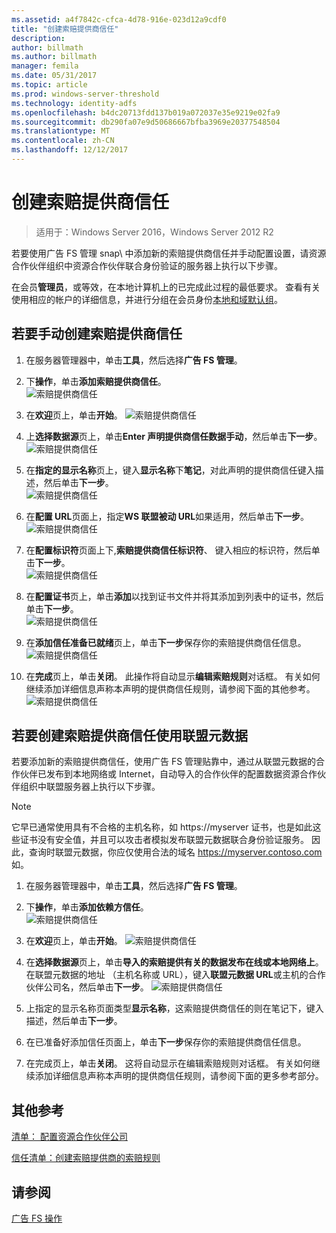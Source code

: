 ```yaml
---
ms.assetid: a4f7842c-cfca-4d78-916e-023d12a9cdf0
title: "创建索赔提供商信任"
description: 
author: billmath
ms.author: billmath
manager: femila
ms.date: 05/31/2017
ms.topic: article
ms.prod: windows-server-threshold
ms.technology: identity-adfs
ms.openlocfilehash: b4dc20713fdd137b019a072037e35e9219e02fa9
ms.sourcegitcommit: db290fa07e9d50686667bfba3969e20377548504
ms.translationtype: MT
ms.contentlocale: zh-CN
ms.lasthandoff: 12/12/2017
---
```

# <a name="create-a-claims-provider-trust"></a>创建索赔提供商信任

>适用于：Windows Server 2016，Windows Server 2012 R2

若要使用广告 FS 管理 snap\ 中添加新的索赔提供商信任并手动配置设置，请资源合作伙伴组织中资源合作伙伴联合身份验证的服务器上执行以下步骤。  
  
在会员**管理员**，或等效，在本地计算机上的已完成此过程的最低要求。  查看有关使用相应的帐户的详细信息，并进行分组在会员身份[本地和域默认组](https://go.microsoft.com/fwlink/?LinkId=83477)。   
  
## <a name="to-create-a-claims-provider-trust-manually"></a>若要手动创建索赔提供商信任  
  
1.  在服务器管理器中，单击**工具**，然后选择**广告 FS 管理**。  
  
2.  下**操作**，单击**添加索赔提供商信任**。  
![索赔提供商信任](media/Create-a-Claims-Provider-Trust/addclaim1.PNG)   
  
3.  在**欢迎**页上，单击**开始**。 
![索赔提供商信任](media/Create-a-Claims-Provider-Trust/addclaim2.PNG)    
  
4.  上**选择数据源**页上，单击**Enter 声明提供商信任数据手动**，然后单击**下一步**。  
![索赔提供商信任](media/Create-a-Claims-Provider-Trust/addclaim3.PNG)     

5.  在**指定的显示名称**页上，键入**显示名称**下**笔记**，对此声明的提供商信任键入描述，然后单击**下一步**。  
![索赔提供商信任](media/Create-a-Claims-Provider-Trust/addclaim4.PNG)     

6.  在**配置 URL**页面上，指定**WS 联盟被动 URL**如果适用，然后单击**下一步**。
![索赔提供商信任](media/Create-a-Claims-Provider-Trust/addclaim5.PNG)     

8. 在**配置标识符**页面上下,**索赔提供商信任标识符**、 键入相应的标识符，然后单击**下一步**。  
![索赔提供商信任](media/Create-a-Claims-Provider-Trust/addclaim6.PNG)    

9. 在**配置证书**页上，单击**添加**以找到证书文件并将其添加到列表中的证书，然后单击**下一步**。  
![索赔提供商信任](media/Create-a-Claims-Provider-Trust/addclaim7.PNG)    

10. 在**添加信任准备已就绪**页上，单击**下一步**保存你的索赔提供商信任信息。  
![索赔提供商信任](media/Create-a-Claims-Provider-Trust/addclaim8.PNG)    

11. 在**完成**页上，单击**关闭**。 此操作将自动显示**编辑索赔规则**对话框。 有关如何继续添加详细信息声称本声明的提供商信任规则，请参阅下面的其他参考。  
![索赔提供商信任](media/Create-a-Claims-Provider-Trust/addclaim9.PNG)

## <a name="to-create-a-claims-provider-trust-using-federation-metadata"></a>若要创建索赔提供商信任使用联盟元数据
若要添加新的索赔提供商信任，使用广告 FS 管理贴靠中，通过从联盟元数据的合作伙伴已发布到本地网络或 Internet，自动导入的合作伙伴的配置数据资源合作伙伴组织中联盟服务器上执行以下步骤。

>[!NOTE]
>它早已通常使用具有不合格的主机名称，如 https://myserver 证书，也是如此这些证书没有安全值，并且可以攻击者模拟发布联盟元数据联合身份验证服务。 因此，查询时联盟元数据，你应仅使用合法的域名 https://myserver.contoso.com 如。

1.  在服务器管理器中，单击**工具**，然后选择**广告 FS 管理**。  
  
2.  下**操作**，单击**添加依赖方信任**。  
![索赔提供商信任](media/Create-a-Claims-Provider-Trust/addclaim1.PNG)   
  
3.  在**欢迎**页上，单击**开始**。 
![索赔提供商信任](media/Create-a-Claims-Provider-Trust/addclaim2.PNG)    
  
4.  在**选择数据源**页上，单击**导入的索赔提供有关的数据发布在线或本地网络上**。 在联盟元数据的地址 （主机名称或 URL），键入**联盟元数据 URL**或主机的合作伙伴公司名，然后单击**下一步**。
![索赔提供商信任](media/Create-a-Claims-Provider-Trust/addclaim10.PNG)    

5.  上指定的显示名称页面类型**显示名称**，这索赔提供商信任的则在笔记下，键入描述，然后单击**下一步**。

6.  在已准备好添加信任页面上，单击**下一步**保存你的索赔提供商信任信息。

7.  在完成页上，单击**关闭**。 这将自动显示在编辑索赔规则对话框。 有关如何继续添加详细信息声称本声明的提供商信任规则，请参阅下面的更多参考部分。



    
## <a name="additional-references"></a>其他参考  
[清单： 配置资源合作伙伴公司](../../ad-fs/deployment/Checklist--Configuring-the-Resource-Partner-Organization.md)  
  
[信任清单：创建索赔提供商的索赔规则](../../ad-fs/deployment/Checklist--Creating-Claim-Rules-for-a-Claims-Provider-Trust.md)  
  
## <a name="see-also"></a>请参阅  
[广告 FS 操作](../../ad-fs/AD-FS-2016-Operations.md) 
  
